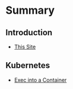 # Summary

## Introduction
  * [This Site](README.md)

## Kubernetes
  * [Exec into a Container](content/kube_exec.md)
  